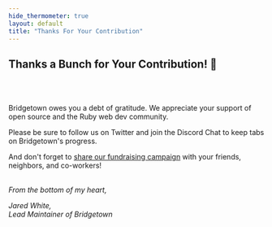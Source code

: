 ```yaml
---
hide_thermometer: true
layout: default
title: "Thanks For Your Contribution"
---
```


<section-wrapper style="padding-top:5rem"><section markdown="1">

## Thanks a Bunch for Your Contribution! 💚

<br/><br/>

Bridgetown owes you a debt of gratitude. We appreciate your support of open source and the Ruby web dev community.

Please be sure to follow us on Twitter and join the Discord Chat to keep tabs on Bridgetown's progress.

And don't forget to [share our fundraising campaign](/) with your friends, neighbors, and co-workers!  
&nbsp;

_From the bottom of my heart,_

_Jared White,_  
_Lead Maintainer of Bridgetown_

</section></section-wrapper>